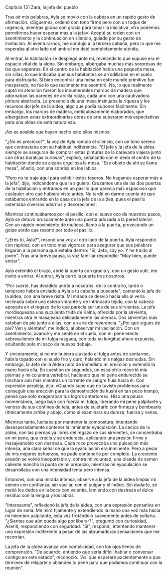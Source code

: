 
Capítulo 131 Zara, la jefa del pueblo

Tras oír mis palabras, Ayla se movió con la cabeza en un rápido gesto de afirmación. «Sígueme», ordenó con tono firme pero con un toque de urgencia, mientras giraba con gracia para tomar la iniciativa. «No podemos permitirnos hacer esperar más a la jefa». Acepté su orden con un asentimiento y la continuación en silencio, guiado por su gesto de invitación. Al aventurarnos, me condujo a la tercera cabaña, pero lo que me esperaba al otro lado del umbral me dejó completamente atónita.

Al entrar, la habitación se desplegó ante mí, revelando lo que supuse era el espacio vital de la aldea. Sin embargo, albergaba muchas más sorpresas de las que esperaba. En el centro de la habitación había una pequeña mesa, sin sillas, lo que indicaba que sus habitantes se arrodillaban en el suelo para disfrutarla. Si bien encontrar una mesa en este mundo primitivo fue inesperado, no fue lo que realmente me asombró. No, lo que realmente captó mi atención fueron los innumerables marcos de madera que adornaban las paredes de arcilla rojiza, cada uno con una cautivadora pintura abstracta. La presencia de una mesa insinuaba la riqueza y los recursos del jefe de la aldea, algo que podía suponer fácilmente. Sin embargo, los marcos de madera, meticulosamente elaborados, que albergaban estas extraordinarias obras de arte superaron mis expectativas para una aldea de esta naturaleza.

¡No es posible que hayan hecho esto ellos mismos!

"¿No es precioso?", la voz de Ayla rompió el silencio, con un tono sereno que contrastaba con su habitual indiferencia. "El jefe y la jefa de la aldea siempre se aseguran de comprar estas pinturas de la caravana viajera junto con otras baratijas curiosas", explicó, señalando con el dedo el centro de la habitación donde se alzaba orgullosa la mesa. "Ese objeto de ahí se llama mesa", añadió, con una sonrisa en los labios.

"Pero no te traje aquí para exhibir estos tesoros. No hagamos esperar más a la jefa", dijo, indicándome que la siguiera. Cruzamos una de las dos puertas de la habitación y entramos en un pasillo que parecía más espacioso que cualquier otro que hubiera visto antes. No tardé en darme cuenta de que estábamos entrando en la casa de la jefa de la aldea, pues el pasillo ostentaba diversos adornos y decoraciones.

Mientras continuábamos por el pasillo, con el suave eco de nuestros pasos, Ayla se detuvo bruscamente ante una puerta adosada a la pared lateral. Con un rápido movimiento de muñeca, llamó a la puerta, provocando un golpe sordo que resonó por todo el pasillo.

"¿Eres tú, Ayla?", resonó una voz al otro lado de la puerta. Ayla respondió con rapidez, con un tono más vigoroso para asegurar que sus palabras llegaran a la persona que estaba dentro: "Sí, Jefa, soy yo. Y he traído al joven". Tras una breve pausa, la voz familiar respondió: "Muy bien, puede entrar".

Ayla extendió el brazo, abrió la puerta con gracia y, con un gesto sutil, me invitó a entrar. Al entrar, Ayla cerró la puerta tras nosotros.

"Por suerte, has decidido unirte a nosotros; de lo contrario, tarde o temprano habría enviado a Ayla a tu cabaña a buscarte", comentó la jefa de la aldea, con una breve risita. Mi mirada se desvió hacia ella al verla reclinada sobre una estera vibrante y de intrincado tejido, con la cabeza apoyada en el regazo de lo que parecía ser una de sus sirvientas. La jefa mordisqueaba una suculenta fruta de Kalna, ofrecida por la sirvienta, mientras otra le masajeaba delicadamente las piernas. Dos sirvientas más estaban de pie junto a ellas, con un aire de reverencia. "¿Por qué sigues de pie? Ven y siéntate", me indicó, al observar mi vacilación. Con un asentimiento, avancé y me senté en el suelo, con mi pene erecto sobresaliendo de mi tulga rasgada, con toda su longitud ahora expuesta, ocultando solo mi saco de huevos debajo.

Y sinceramente, si no me hubiera ajustado el tulga antes de sentarme, habría topado con el suelo frío y duro, helando mis nalgas desnudas. Sin embargo, la Jefa de la Aldea notó de inmediato mi erección y extendió la mano hacia ella. En cuestión de segundos, un escalofrío recorrió mis piernas y mi columna vertebral, haciendo que mi pene endurecido se hinchara aún más mientras un torrente de sangre fluía hacia él. Con expresión perpleja, dijo: «Cuando supe que no tuviste problemas para conseguir una erección para la demostración de kushi en tan poco tiempo, pensé que solo exageraban tus logros anteriores». Hizo una pausa momentánea, luego bajó con fuerza mi tulga, liberando mi pene palpitante y venoso de sus confines de tela, antes de sujetarlo con firmeza y bombearlo rítmicamente arriba y abajo, como si examinara su dureza, fuerza y ​​venas.

Mientras tanto, luchaba por mantener la compostura, intentando desesperadamente contener la inminente eyaculación. La cacica de la aldea, con las piernas ya libres del regazo de sus sirvientes, se concentraba en mi pene, que crecía y se endurecía, aplicando una presión firme y masajeándolo con destreza. Cada roce provocaba una pulsación más intensa, una clara señal de que la eyaculación era inminente. Pero a pesar de mis mejores esfuerzos, no pude contenerla por completo. La creciente presión se volvió insoportable y, contra mi voluntad, una oleada de semen caliente manchó la punta de mi prepucio, mientras mi eyaculación se desarrollaba con una intensidad lenta pero intensa.

Entonces, con una mirada intensa, observé a la jefa de la aldea limpiar mi semen con confianza, sin vacilar, con el pulgar y el índice. Sin dudarlo, se metió los dedos en la boca con valentía, lamiendo con destreza el dulce residuo con la lengua y los labios.

"Interesante", reflexionó la jefa de la aldea, con una expresión pensativa en lugar de seria. Me miró fijamente y extendiendo la mano una vez más hacia mi miembro palpitante, esta vez frotándolo suavemente antes de soltarla. "¿Sientes que aún queda algo por liberar?", preguntó con curiosidad. Asentí, respondiendo con seguridad. "Sí", respondí, intentando mantener una expresión indiferente a pesar de las abrumadoras sensaciones que me recorrían.

La jefa de la aldea avanza con complicidad, con los ojos llenos de comprensión. "De acuerdo, entiendo que sería difícil hablar o conversar contigo en este estado", reconoció. "Así que esperaré pacientemente a que termines de relajarte y ablandes tu pene para que podamos continuar con la reunión".